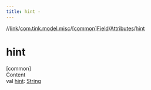 ```yaml
---
title: hint -
---
```

//[link](../../../index.md)/[com.tink.model.misc](../../index.md)/[[common]Field](../index.md)/[Attributes](index.md)/[hint](hint.md)



# hint  
[common]  
Content  
val [hint](hint.md): [String](https://kotlinlang.org/api/latest/jvm/stdlib/kotlin/-string/index.html)  



